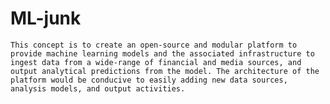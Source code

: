 # ML-junk

    This concept is to create an open-source and modular platform to provide machine learning models and the associated infrastructure to ingest data from a wide-range of financial and media sources, and output analytical predictions from the model. The architecture of the platform would be conducive to easily adding new data sources, analysis models, and output activities.
